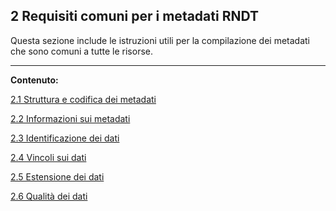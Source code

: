 ## 2 Requisiti comuni per i metadati RNDT

Questa sezione include le istruzioni utili per la compilazione dei metadati che sono comuni a tutte le risorse.

---

**Contenuto:**

[2.1 Struttura e codifica dei metadati](structure-and-encoding.md)

[2.2 Informazioni sui metadati](metadata.md)

[2.3 Identificazione dei dati](identification.md)

[2.4 Vincoli sui dati](constraints.md)

[2.5 Estensione dei dati](extent.md)

[2.6 Qualità dei dati](data-quality.md)

